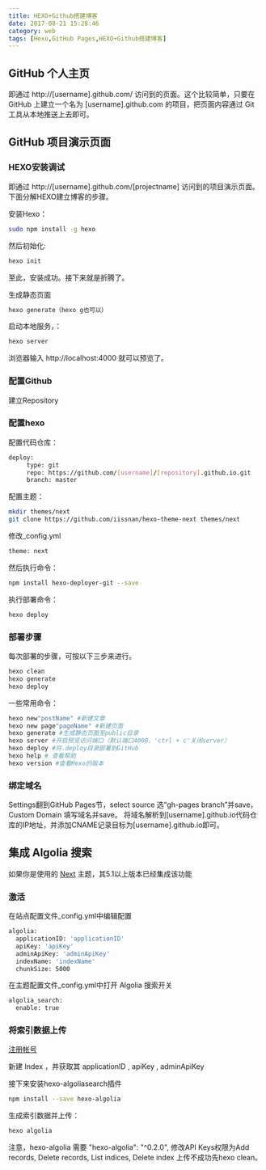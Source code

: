 ```yaml
---
title: HEXO+Github搭建博客
date: 2017-08-21 15:28:46
category: web
tags: [Hexo,GitHub Pages,HEXO+Github搭建博客]
---
```


## GitHub 个人主页

即通过 http://[username].github.com/ 访问到的页面。这个比较简单，只要在 GitHub 上建立一个名为 [username].github.com 的项目，把页面内容通过 Git 工具从本地推送上去即可。

<!--more-->

## GitHub 项目演示页面

### HEXO安装调试

即通过 http://[username].github.com/[projectname] 访问到的项目演示页面。
下面分解HEXO建立博客的步骤。

安装Hexo：

``` bash
sudo npm install -g hexo
```

然后初始化:

``` bash
hexo init
```

至此，安装成功。接下来就是折腾了。

生成静态页面

``` bash
hexo generate（hexo g也可以）
```

启动本地服务，：

``` bash
hexo server
```

浏览器输入 http://localhost:4000 就可以预览了。

### 配置Github

建立Repository

### 配置hexo

配置代码仓库：

``` bash
deploy:
     type: git
     repo: https://github.com/[username]/[repository].github.io.git
     branch: master
```

配置主题：

``` bash
mkdir themes/next
git clone https://github.com/iissnan/hexo-theme-next themes/next
```

修改_config.yml
``` bash
theme: next
```

然后执行命令：

``` bash
npm install hexo-deployer-git --save
```

执行部署命令：

``` bash
hexo deploy
```

### 部署步骤

每次部署的步骤，可按以下三步来进行。

``` bash
hexo clean
hexo generate
hexo deploy
```

一些常用命令：

``` bash
hexo new"postName" #新建文章
hexo new page"pageName" #新建页面
hexo generate #生成静态页面至public目录
hexo server #开启预览访问端口（默认端口4000，'ctrl + c'关闭server）
hexo deploy #将.deploy目录部署到GitHub
hexo help # 查看帮助
hexo version #查看Hexo的版本
```

### 绑定域名

Settings翻到GitHub Pages节，select source 选“gh-pages branch”并save，Custom Domain 填写域名并save。
将域名解析到[username].github.io代码仓库的IP地址，并添加CNAME记录目标为[username].github.io即可。

## 集成 Algolia 搜索

如果你是使用的 [Next](https://github.com/iissnan/hexo-theme-next) 主题，其5.1以上版本已经集成该功能

### 激活

在站点配置文件_config.yml中编辑配置

``` bash
algolia:
  applicationID: 'applicationID'
  apiKey: 'apiKey'
  adminApiKey: 'adminApiKey'
  indexName: 'indexName'
  chunkSize: 5000
```

在主题配置文件_config.yml中打开 Algolia 搜索开关

``` bash
algolia_search:
  enable: true
```

### 将索引数据上传

[注册帐号](https://www.algolia.com/)

新建 Index ，并获取其 applicationID , apiKey , adminApiKey

接下来安装hexo-algoliasearch插件

``` bash	
npm install --save hexo-algolia
```
生成索引数据并上传：

``` bash
hexo algolia
```

注意，hexo-algolia 需要 "hexo-algolia": "^0.2.0", 修改API Keys权限为Add records, Delete records, List indices, Delete index
上传不成功先hexo clean。
